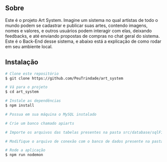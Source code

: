 ## Sobre

Este é o projeto Art System. Imagine um sistema no qual artistas de todo o mundo podem se cadastrar e publicar suas artes, contendo imagens, nomes e valores, e outros usuários podem interagir com elas, deixando feedbacks, e até enviando propostas de compras no chat geral do sistema. Este é o Back-End desse sistema, e abaixo está a explicação de como rodar em seu ambiente local.

## Instalação

```bash
# Clone este repositório
$ git clone https://github.com/PeuTrindade/art_system

# Vá para o projeto
$ cd art_system

# Instale as dependências
$ npm install

# Possua em sua máquina o MySQL instalado

# Crie um banco chamado apiarts

# Importe os arquivos das tabelas presentes na pasta src/database/sqlFiles

# Modifique o arquivo de conexão com o banco de dados presente na pasta src/database

# Rode a aplicação
$ npm run nodemon
```
